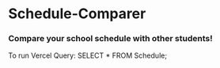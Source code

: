 # Schedule-Comparer

### Compare your school schedule with other students!

To run Vercel Query: SELECT * FROM Schedule;
